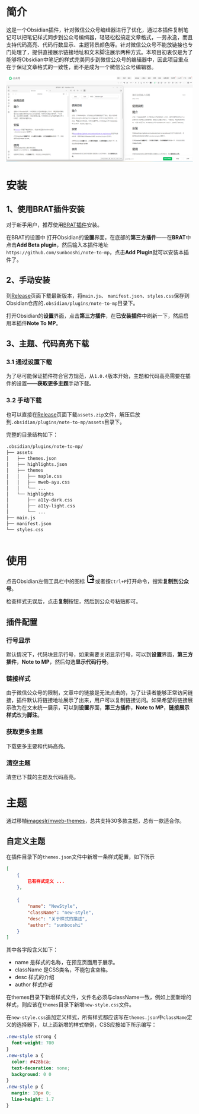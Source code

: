 # 简介

这是一个Obsidian插件，针对微信公众号编缉器进行了优化，通过本插件复制笔记可以把笔记样式同步到公众号编缉器，轻轻松松搞定文章格式，一劳永逸，而且支持代码高亮、代码行数显示、主题背景颜色等。针对微信公众号不能放链接也专门处理了，提供直接展示链接地址和文末脚注展示两种方式。本项目初衷仅是为了能够将Obsidian中笔记的样式完美同步到微信公众号的编辑器中，因此项目重点在于保证文章格式的一致性，而不是成为一个微信公众号编辑器。

![](./screenshot.png)

# 安装

## 1、使用BRAT插件安装
对于新手用户，推荐使用[BRAT插件](https://github.com/TfTHacker/obsidian42-brat)安装。

在BRAT的设置中
打开Obsidian的**设置**界面，在底部的**第三方插件**——在**BRAT**中点击**Add Beta plugin**，然后输入本插件地址`https://github.com/sunbooshi/note-to-mp`，点击**Add Plugin**就可以安装本插件了。


## 2、手动安装

到[Release](https://github.com/sunbooshi/note-to-mp/releases)页面下载最新版本，将`main.js`、 `manifest.json`、`styles.css`保存到Obsidian仓库的`.obsidian/plugins/note-to-mp`目录下。

打开Obsidian的**设置**界面，点击**第三方插件**，在**已安装插件**中刷新一下，然后启用本插件**Note To MP**。

## 3、主题、代码高亮下载

### 3.1 通过设置下载
为了尽可能保证插件符合官方规范，从`1.0.4`版本开始，主题和代码高亮需要在插件的设置——**获取更多主题**手动下载。

### 3.2 手动下载
也可以直接在[Release](https://github.com/sunbooshi/note-to-mp/releases)页面下载`assets.zip`文件，解压后放到`.obsidian/plugins/note-to-mp/assets`目录下。

完整的目录结构如下：

```
.obsidian/plugins/note-to-mp/
├── assets
│   ├── themes.json
│   ├── highlights.json
│   ├── themes
│   │   ├── maple.css
│   │   ├── mweb-ayu.css
│   │   └── ...
│   └── highlights
│       ├── a11y-dark.css
│       ├── a11y-light.css
│       └── ...
├── main.js
├── manifest.json
└── styles.css
  
```

# 使用
点击Obsidian左侧工具栏中的图标
![](./clipboard-paste.png)或者按`Ctrl+P`打开命令，搜索**复制到公众号**。

检查样式无误后，点击**复制**按钮，然后到公众号粘贴即可。

## 插件配置

### 行号显示

默认情况下，代码块显示行号，如果需要关闭显示行号，可以到**设置**界面，**第三方插件**，**Note to MP**，然后勾选**显示代码行号**。

### 链接样式

由于微信公众号的限制，文章中的链接是无法点击的，为了让读者能够正常访问链接，插件默认将链接地址展示了出来，用户可以复制链接访问。如果希望将链接展示改为在文末统一展示，可以到**设置**界面，**第三方插件**，**Note to MP**，**链接展示样式**改为**脚注**。

### 获取更多主题
下载更多主要和代码高亮。

### 清空主题
清空已下载的主题及代码高亮。

# 主题

通过移植[imageslr/mweb-themes](https://github.com/imageslr/mweb-themes)，总共支持30多款主题，总有一款适合你。

## 自定义主题

在插件目录下的`themes.json`文件中新增一条样式配置，如下所示

```JSON
[
    {  
        已有样式定义 ...
    },
    
    {
        "name": "NewStyle", 
        "className": "new-style",
        "desc": "关于样式的描述",
        "author": "sunbooshi"
    }
]

```
其中各字段含义如下：

- name 是样式的名称，在预览页面用于展示。
- className 是CSS类名，不能包含空格。
- desc 样式的介绍
- author 样式作者


在themes目录下新增样式文件，文件名必须与className一致，例如上面新增的样式，则应该在`themes`目录下新增`new-style.css`文件。

在`new-style.css`追加定义样式，所有样式都应该写在`themes.json`中`className`定义的选择器下，以上面新增的样式举例，CSS应按如下所示编写：

```CSS
.new-style strong {
  font-weight: 700
}
.new-style a {
  color: #428bca;
  text-decoration: none;
  background: 0 0
}
.new-style p {
  margin: 10px 0;
  line-height: 1.7
}
```
